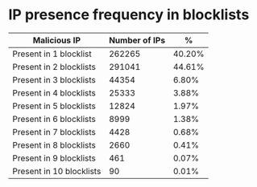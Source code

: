 # IP presence frequency in blocklists
| Malicious IP | Number of IPs | % |
|----|----|----|
| Present in 1 blocklist | 262265 | 40.20% |
| Present in 2 blocklists | 291041 | 44.61% |
| Present in 3 blocklists | 44354 | 6.80% |
| Present in 4 blocklists | 25333 | 3.88% |
| Present in 5 blocklists | 12824 | 1.97% |
| Present in 6 blocklists | 8999 | 1.38% |
| Present in 7 blocklists | 4428 | 0.68% |
| Present in 8 blocklists | 2660 | 0.41% |
| Present in 9 blocklists | 461 | 0.07% |
| Present in 10 blocklists | 90 | 0.01% |
